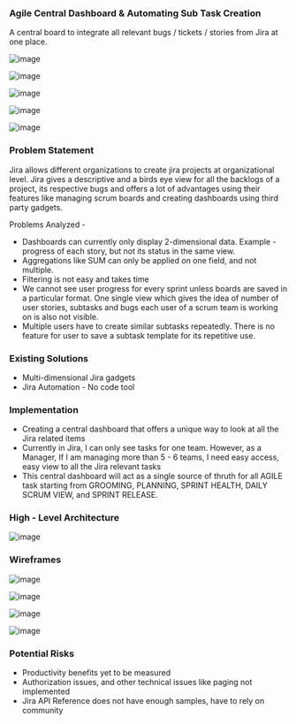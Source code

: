 ### Agile Central Dashboard & Automating Sub Task Creation 
A central board to integrate all relevant bugs / tickets / stories from Jira at one place.

![image](https://user-images.githubusercontent.com/18692751/135310180-dada40b1-e9a3-4dc7-b645-a8186930b2a8.png)

![image](https://user-images.githubusercontent.com/18692751/135310225-18d533bf-df0c-4b8b-807a-523733648761.png)

![image](https://user-images.githubusercontent.com/18692751/135310295-3a962833-98ae-4359-8fa5-ed066c3308b5.png)

![image](https://user-images.githubusercontent.com/18692751/135310336-7a16ddca-1ede-46f7-bf04-8c172414c960.png)

![image](https://user-images.githubusercontent.com/18692751/135310381-311cb2c2-46e8-41a3-a550-ed8b767f8a32.png)

### Problem Statement
Jira allows different organizations to create jira projects at organizational level. Jira gives a descriptive and a birds eye view for all the backlogs of a project, its respective bugs and offers a lot of advantages using their features like managing scrum boards and creating dashboards using third party gadgets.

Problems Analyzed -
- Dashboards can currently only display 2-dimensional data. Example - progress of each story, but not its status in the same view.
- Aggregations like SUM can only be applied on one field, and not multiple.
- Filtering is not easy and takes time
- We cannot see user progress for every sprint unless boards are saved in a particular format. One single view which gives the idea of number of user stories, subtasks and bugs each user of a scrum team is working on is also not visible.
- Multiple users have to create similar subtasks repeatedly. There is no feature for user to save a subtask template for its repetitive use.

### Existing Solutions

- Multi-dimensional Jira gadgets
- Jira Automation - No code tool

### Implementation

- Creating a central dashboard that offers a unique way to look at all the Jira related items
- Currently in Jira, I can only see tasks for one team. However, as a Manager, If I am managing more than 5 - 6 teams, I need easy access, easy view to all the Jira relevant tasks
- This central dashboard will act as a single source of thruth for all AGILE task starting from GROOMING, PLANNING, SPRINT HEALTH, DAILY SCRUM VIEW, and SPRINT RELEASE.

### High - Level Architecture

![image](https://user-images.githubusercontent.com/18692751/135310055-574cf586-7813-4920-9d74-47ef9caadf00.png)

### Wireframes

![image](https://user-images.githubusercontent.com/18692751/135309727-ef5b9191-234b-4ee6-a221-01b3e4060886.png)

![image](https://user-images.githubusercontent.com/18692751/135309782-7eb27fcf-8fcc-4c9a-8c32-7bbcb73a8ecd.png)

![image](https://user-images.githubusercontent.com/18692751/135309862-0e60c005-bb69-412f-8db6-59edc9a9a51f.png)

![image](https://user-images.githubusercontent.com/18692751/135309923-f8e296d8-4d00-4d04-b334-81f07f998305.png)

### Potential Risks

- Productivity benefits yet to be measured
- Authorization issues, and other technical issues like paging not implemented 
- Jira API Reference does not have enough samples, have to rely on community




